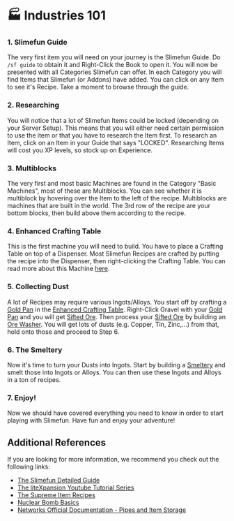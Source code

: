 # 🏭 Industries 101

### 1. Slimefun Guide

The very first item you will need on your journey is the Slimefun Guide. Do `/sf guide` to obtain it and Right-Click the Book to open it. You will now be presented with all Categories Slimefun can offer. In each Category you will find Items that Slimefun (or Addons) have added. You can click on any Item to see it's Recipe. Take a moment to browse through the guide.

###

### 2. Researching

You will notice that a lot of Slimefun Items could be locked (depending on your Server Setup). This means that you will either need certain permission to use the item or that you have to research the Item first. To research an Item, click on an Item in your Guide that says "LOCKED". Researching Items will cost you XP levels, so stock up on Experience.

###

### 3. Multiblocks

The very first and most basic Machines are found in the Category "Basic Machines", most of these are Multiblocks. You can see whether it is multiblock by hovering over the Item to the left of the recipe. Multiblocks are machines that are built in the world. The 3rd row of the recipe are your bottom blocks, then build above them according to the recipe.

###

### 4. Enhanced Crafting Table

This is the first machine you will need to build. You have to place a Crafting Table on top of a Dispenser. Most Slimefun Recipes are crafted by putting the recipe into the Dispenser, then right-clicking the Crafting Table. You can read more about this Machine [here](https://github.com/Slimefun/Slimefun4/wiki/Enhanced-Crafting-Table).

###

### 5. Collecting Dust

A lot of Recipes may require various Ingots/Alloys. You start off by crafting a [Gold Pan](https://github.com/Slimefun/Slimefun4/wiki/Gold-Pan) in the [Enhanced Crafting Table](https://github.com/Slimefun/Slimefun4/wiki/Enhanced-Crafting-Table). Right-Click Gravel with your [Gold Pan](https://github.com/Slimefun/Slimefun4/wiki/Gold-Pan) and you will get [Sifted Ore](https://github.com/Slimefun/Slimefun4/wiki/Sifted-Ore). Then process your [Sifted Ore](https://github.com/Slimefun/Slimefun4/wiki/Sifted-Ore) by building an [Ore Washer](https://github.com/Slimefun/Slimefun4/wiki/Ore-Washer). You will get lots of dusts (e.g. Copper, Tin, Zinc,...) from that, hold onto those and proceed to Step 6.

###

### 6. The Smeltery

Now it's time to turn your Dusts into Ingots. Start by building a [Smeltery](https://github.com/Slimefun/Slimefun4/wiki/Smeltery) and smelt those into Ingots or Alloys. You can then use these Ingots and Alloys in a ton of recipes.

###

### 7. Enjoy!

Now we should have covered everything you need to know in order to start playing with Slimefun. Have fun and enjoy your adventure!

## Additional References

If you are looking for more information, we recommend you check out the following links:

* [The Slimefun Detailed Guide](https://slimefun-guide.com/)
* [The liteXpansion Youtube Tutorial Series](https://www.youtube.com/watch?v=BK2m1inIme0\&ab\_channel=Boomer\_1)
* [The Supreme Item Recipes](supreme-items.md)
* [Nuclear Bomb Basics](nukes-and-nuclear-bombs.md)
* [Networks Official Documentation - Pipes and Item Storage](https://docs.sefiraat.dev/)
